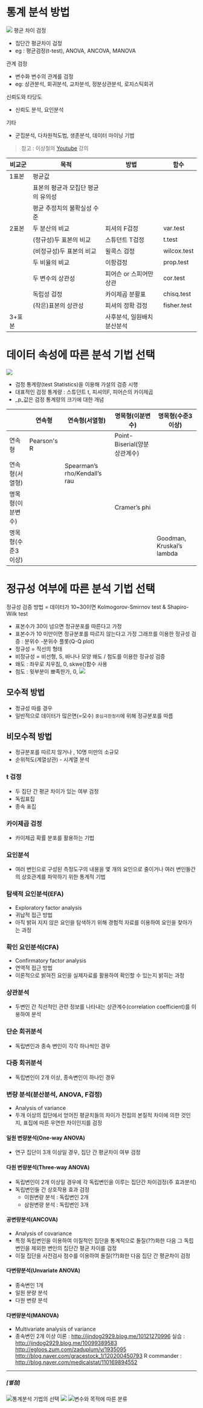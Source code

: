 # 통계 분석 방법
![](/assets/sta_3.PNG)
평균 차이 검정 
* 집단간 평균차이 검정 
* eg : 평균검정(t-test), ANOVA, ANCOVA, MANOVA

관계 검정
* 변수화 변수의 관계를 검정 
* eg: 상관분석, 회귀분석, 교차분석, 정분상관분석, 로지스틱회귀

신뢰도와 타당도
* 신뢰도 분석, 요인분석

기타 
* 군집분석, 다차원척도법, 생존분석, 데이터 마이닝 기법 

> 참고 : 이상철의 [Youtube](https://www.youtube.com/watch?v=WsVb2jELGXY) 강의 

|비교군|목적|방법|함수|
|-|-|-|-|
|1표본|평균값|||
| |표본의 평균과 모집단 평균의 유의성|||
| |평균 추정치의 불확실성 수준|||
|2표본 |두 분산의 비교|피셔의 F검정|var.test|
| |(정규성)두 표본의 비교|스튜던트 T검정|t.test|
| |(비정규성)두 표본의 비교|윌콕스 검정|wilcox.test|
| |두 비율의 비교|이항검정|prop.test|
| |두 변수의 상관성|피어슨 or 스피어만상관|cor.test|
| |독립성 검정|카이제곱 분활표|chisq.test|
| |(작은)표본의 상관성|피셔의 정확 검정|fisher.test|
|3+표본||사후분석, 일원배치분산분석||



# 데이터 속성에 따른 분석 기법 선택
![](/assets/static_analy_table.PNG)
* 검정 통계량(test Statistics)을 이용해 가설의 검증 시행
* 대표적인 검정 통계량 : 스튜던트 t, 피셔의F, 피어슨의 카이제곱
* _p_값은 검정 통계량의 크기에 대한 개념


||연속형|연속형(서열형)|명목형(이분변수)|명목형(수준3이상)|
|-|-|-|-|-|
|연속형|Pearson's R||Point-Biserial(양분상관계수)||
|연속형(서열형)||Spearman’s rho/Kendall’s rau|||
|명목형(이분변수)|||Cramer’s phi||
|명목형(수준3이상)||||Goodman, Kruskal’s lambda|

# 정규성 여부에 따른 분석 기법 선택
정규성 검증 방법 = 데이터가 10~30이면 Kolmogorov-Smirnov test & Shapiro-Wilk test 
* 표본수가 30이 넘으면 정규분포를 따른다고 가정
* 표본수가 10 미만이면 정규분포를 따르지 않는다고 가정
그래프를 이용한 정규성 검증 : 분위수 -분위수 플롯(Q-Q plot)
* 정규성 = 직선의 형태
* 비정규성 = 비선형, S, 바나나 모양
왜도 / 첨도를 이용한 정규성 검증
* 왜도 : 좌우로 치우침, 0, skwe()함수 사용
* 첨도 : 윗부분이 뾰족한가, 0,
![](/assets/bae_40.png)

## 모수적 방법
* 정규성 따를 경우
* 일반적으로 데이터가 많은면(=모수) `중심극한정리`에 위해 정규분포를 따름



## 비모수적 방법
* 정규분포를 따르지 않거나 , 10명 미만의 소규모
* 순위척도(계열상관) - 시계열 분석



### t 검정
* 두 집단 간 평균 차이가 있는 여부 검정
* 독립표집
* 종속 표집

### 카이제곱 검정
* 카이제곱 확률 분포를 활용하는 기법

### 요인분석 
* 여러 변인으로 구성된 측정도구의 내용을 몇 개의 요인으로 줄이거나 여러 변인들간의 상호관계를 파악하기 위한 통계적 기법

### 탐색적 요인분석(EFA)
* Exploratory factor analysis
* 귀납적 접근 방법 
* 아직 밝혀 지지 않은 요인을 탐색하기 위해 경험적 자료를 이용하여 요인을 찾아가는 과정

### 확인 요인분석(CFA)
* Confirmatory factor analysis
* 연역적 접근 방법 
* 이론적으로 밝혀진 요인을 실제자료를 활용하여 확인할 수 있는지 밝히는 과정

### 상관분석 
* 두변인 간 직선적인 관련 정보를 나타내는 상관계수(correlation coefficient)를 이용하여 분석

### 단순 회귀분석 
* 독립변인과 종속 변인이 각각 하나씩인 경우

### 다중 회귀분석
* 독립변인이 2개 이상, 종속변인이 하나인 경우

### 변량 분석(분산분석, ANOVA, F검정)
* Analysis of variance
* 두개 이상의 집단에서 얻어진 평균치들의 차이가 전집의 본질적 차이에 의한 것인지, 표집에 따른 우연한 차이인지를 검정

#### 일원 변량분석(One-way ANOVA)
* 연구 집단이 3개 이상일 경우, 집단 간 평균차이 여부 검정

#### 다원 변량분석(Three-way ANOVA)
* 독립변인이 2개 이상일 경우에 각 독립변인을 이루는 집단간 차이검정(주 효과분석)
* 독립변인들 간 상호작용 효과 검정
    * 이원변량 분석 : 독립변인 2개
    * 삼원변량 분석 : 독립변인 3개

#### 공변량분석(ANCOVA)
* Analysis of covariance
* 특정 독립변인을 이용하여 이질적인 집단을 통계적으로 돌질(??)화한 다음 그 독립변인을 제외한 변인의 집단간 평균 차이를 검정 
* 이질 집단을 사전검사 점수를 이용하여 돌질(??)화한 다음 집단 간 평균차이 검정

#### 다변량분석(Unvariate ANOVA) 
* 종속변인 1개
* 일원 분량 분석
* 다원 변량 분석

#### 다변량분석(MANOVA)
* Multivariate analysis of variance 
* 종속변인 2개 이상 
이론 : http://jindog2929.blog.me/10121270996
실습 :
http://jindog2929.blog.me/10099389583
http://egloos.zum.com/zaduplum/v/1935095
http://blog.naver.com/gracestock_1/120200450793
R commander : http://blog.naver.com/medicalstat/110169894552



---
##### [별첨]
![통계분석 기법의 선택](/assets/analytics_tree.JPG)
![](/assets/analytics_tree2.jpg)
![변수와 목적에 따른 분류](/assets/static.jpg)